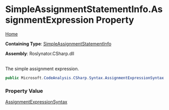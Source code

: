 # SimpleAssignmentStatementInfo\.AssignmentExpression Property

[Home](../../../../../README.md)

**Containing Type**: [SimpleAssignmentStatementInfo](../README.md)

**Assembly**: Roslynator\.CSharp\.dll

\
The simple assignment expression\.

```csharp
public Microsoft.CodeAnalysis.CSharp.Syntax.AssignmentExpressionSyntax AssignmentExpression { get; }
```

### Property Value

[AssignmentExpressionSyntax](https://docs.microsoft.com/en-us/dotnet/api/microsoft.codeanalysis.csharp.syntax.assignmentexpressionsyntax)

